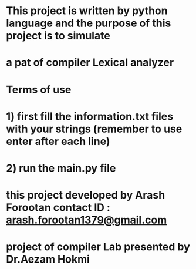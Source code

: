 # This project is written by python language and the purpose of this project is to simulate 
# a pat of compiler Lexical analyzer 
# Terms of use 
# 1) first fill the information.txt files with your strings (remember to use enter after each line)
# 2) run the main.py file


# this project developed by Arash Forootan contact ID : arash.forootan1379@gmail.com
# project of compiler Lab presented by Dr.Aezam Hokmi 
